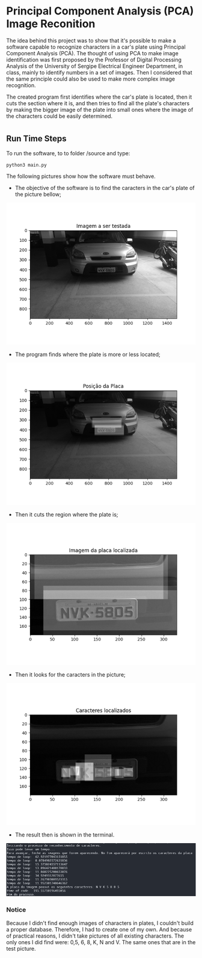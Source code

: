 
# Principal Component Analysis (PCA) Image Reconition
The idea behind this project was to show that it's possible to make a software capable to recognize characters in a car's plate using Principal Component Analysis (PCA). The thought of using PCA to make image identification was first proposed by the Professor of Digital Processing Analysis of the University of Sergipe Electrical Engineer Department, in class, mainly to identify numbers in a set of images. Then I considered that the same principle could also be used to make more complex image recognition.

The created program first identifies where the car's plate is located, then it cuts the section where it is, and then tries to find all the plate's characters by making the bigger image of the plate into small ones where the image of the characters could be easily determined.  

#

## Run Time Steps
To run the software, to to folder /source and type:
```bash
python3 main.py
```
The following pictures show how the software must behave.

- The objective of the software is to find the caracters in the car's plate of the picture bellow; 

![image](utils/Figure_1.png)

- The program finds where the plate is more or less located;

![image](/utils/plate_found.png)

- Then it cuts the region where the plate is;

![image](utils/cutted_plate.png)

- Then it looks for the caracters in the picture;

![image](utils/caracters_found.png)

- The result then is shown in the terminal.

![image](utils/result.png)


### Notice

Because I didn't find enough images of characters in plates, I couldn't build a proper database. Therefore, I had to create one of my own. And because of practical reasons, I didn't take pictures of all existing characters. The only ones I did find were: 0,5, 6, 8, K, N and V. The same ones that are in the test picture.  
